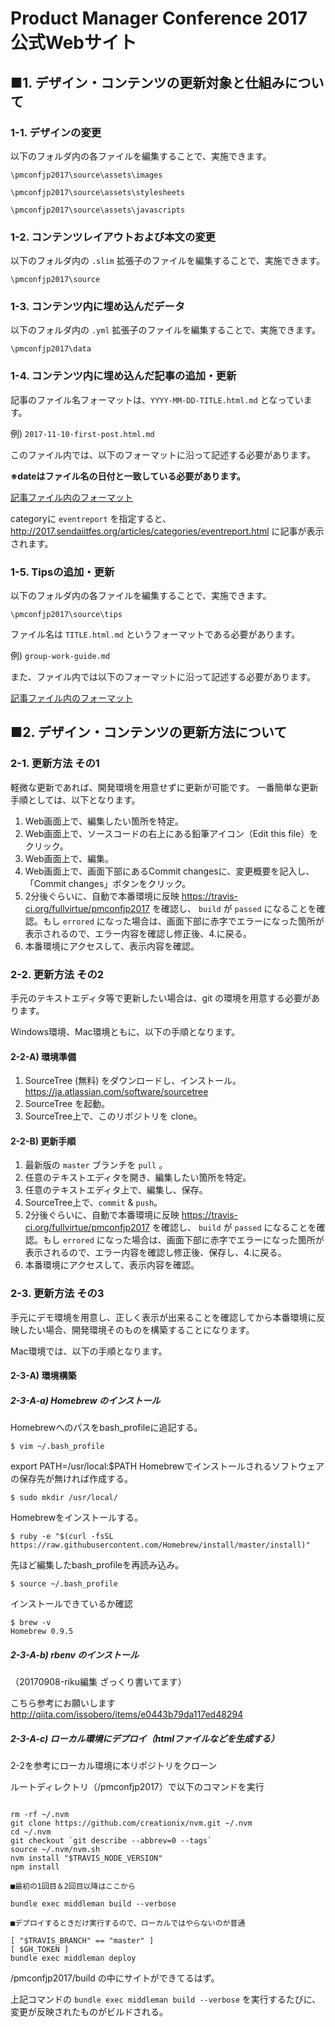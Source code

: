 # Product Manager Conference 2017 公式Webサイト

## ■1. デザイン・コンテンツの更新対象と仕組みについて

### 1-1. デザインの変更

以下のフォルダ内の各ファイルを編集することで、実施できます。

`\pmconfjp2017\source\assets\images`

`\pmconfjp2017\source\assets\stylesheets`

`\pmconfjp2017\source\assets\javascripts`

### 1-2. コンテンツレイアウトおよび本文の変更

以下のフォルダ内の `.slim` 拡張子のファイルを編集することで、実施できます。

`\pmconfjp2017\source`

### 1-3. コンテンツ内に埋め込んだデータ

以下のフォルダ内の `.yml` 拡張子のファイルを編集することで、実施できます。

`\pmconfjp2017\data`

### 1-4. コンテンツ内に埋め込んだ記事の追加・更新

記事のファイル名フォーマットは、`YYYY-MM-DD-TITLE.html.md` となっています。

例) `2017-11-10-first-post.html.md`

このファイル内では、以下のフォーマットに沿って記述する必要があります。  

**※dateはファイル名の日付と一致している必要があります。**

[記事ファイル内のフォーマット](https://github.com/htomine/pmconf/blob/master/article_template.erb)

categoryに `eventreport` を指定すると、http://2017.sendaiitfes.org/articles/categories/eventreport.html に記事が表示されます。

### 1-5.  Tipsの追加・更新

以下のフォルダ内の各ファイルを編集することで、実施できます。

`\pmconfjp2017\source\tips`

ファイル名は `TITLE.html.md` というフォーマットである必要があります。  

例) `group-work-guide.md`

また、ファイル内では以下のフォーマットに沿って記述する必要があります。  

[記事ファイル内のフォーマット](https://github.com/htomine/pmconf/blob/master/tips_template.erb)

## ■2. デザイン・コンテンツの更新方法について

### 2-1. 更新方法 その1

軽微な更新であれば、開発環境を用意せずに更新が可能です。
一番簡単な更新手順としては、以下となります。

1. Web画面上で、編集したい箇所を特定。
2. Web画面上で、ソースコードの右上にある鉛筆アイコン（Edit this file）をクリック。
3. Web画面上で、編集。
4. Web画面上で、画面下部にあるCommit changesに、変更概要を記入し、「Commit changes」ボタンをクリック。
5. 2分後ぐらいに、自動で本番環境に反映 https://travis-ci.org/fullvirtue/pmconfjp2017 を確認し、 `build` が `passed` になることを確認。もし `errored` になった場合は、画面下部に赤字でエラーになった箇所が表示されるので、エラー内容を確認し修正後、4.に戻る。
6. 本番環境にアクセスして、表示内容を確認。

### 2-2. 更新方法 その2

手元のテキストエディタ等で更新したい場合は、git の環境を用意する必要があります。

Windows環境、Mac環境ともに、以下の手順となります。

#### 2-2-A) 環境準備

1. SourceTree (無料) をダウンロードし、インストール。 https://ja.atlassian.com/software/sourcetree
2. SourceTree を起動。
3. SourceTree上で、このリポジトリを clone。

#### 2-2-B) 更新手順

1. 最新版の `master` ブランチを `pull` 。
2. 任意のテキストエディタを開き、編集したい箇所を特定。
3. 任意のテキストエディタ上で、編集し、保存。
4. SourceTree上で、`commit` & `push`。
5. 2分後ぐらいに、自動で本番環境に反映 https://travis-ci.org/fullvirtue/pmconfjp2017 を確認し、 `build` が `passed` になることを確認。もし `errored` になった場合は、画面下部に赤字でエラーになった箇所が表示されるので、エラー内容を確認し修正後、保存し、4.に戻る。
6. 本番環境にアクセスして、表示内容を確認。

### 2-3. 更新方法 その3

手元にデモ環境を用意し、正しく表示が出来ることを確認してから本番環境に反映したい場合、開発環境そのものを構築することになります。

Mac環境では、以下の手順となります。

#### 2-3-A) 環境構築

##### 2-3-A-a) Homebrew のインストール

Homebrewへのパスをbash_profileに追記する。

`$ vim ~/.bash_profile`

export PATH=/usr/local:$PATH
Homebrewでインストールされるソフトウェアの保存先が無ければ作成する。

`$ sudo mkdir /usr/local/`

Homebrewをインストールする。

    $ ruby -e "$(curl -fsSL https://raw.githubusercontent.com/Homebrew/install/master/install)"

先ほど編集したbash_profileを再読み込み。

    $ source ~/.bash_profile

インストールできているか確認

    $ brew -v
    Homebrew 0.9.5

##### 2-3-A-b) rbenv のインストール

（20170908-riku編集 ざっくり書いてます）

こちら参考にお願いします
http://qiita.com/issobero/items/e0443b79da117ed48294

##### 2-3-A-c) ローカル環境にデプロイ（htmlファイルなどを生成する）

2-2を参考にローカル環境に本リポジトリをクローン

ルートディレクトリ（/pmconfjp2017）で以下のコマンドを実行

```■最初の1回目

rm -rf ~/.nvm
git clone https://github.com/creationix/nvm.git ~/.nvm
cd ~/.nvm
git checkout `git describe --abbrev=0 --tags`
source ~/.nvm/nvm.sh
nvm install "$TRAVIS_NODE_VERSION"
npm install

■最初の1回目＆2回目以降はここから

bundle exec middleman build --verbose

■デプロイするときだけ実行するので、ローカルではやらないのが普通

[ "$TRAVIS_BRANCH" == "master" ]
[ $GH_TOKEN ]
bundle exec middleman deploy
``` 

/pmconfjp2017/build の中にサイトができてるはず。

上記コマンドの
`bundle exec middleman build --verbose`
を実行するたびに、変更が反映されたものがビルドされる。
